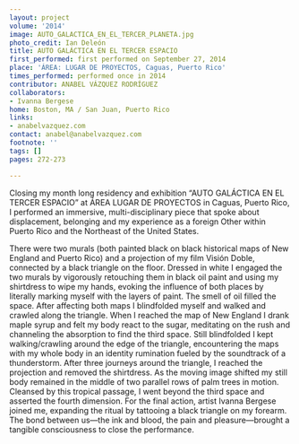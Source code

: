 ```yaml
---
layout: project
volume: '2014'
image: AUTO_GALACTICA_EN_EL_TERCER_PLANETA.jpg
photo_credit: Ian Deleón
title: AUTO GALÁCTICA EN EL TERCER ESPACIO
first_performed: first performed on September 27, 2014
place: 'ÁREA: LUGAR DE PROYECTOS, Caguas, Puerto Rico'
times_performed: performed once in 2014
contributor: ANABEL VÁZQUEZ RODRÍGUEZ
collaborators:
- Ivanna Bergese
home: Boston, MA / San Juan, Puerto Rico
links:
- anabelvazquez.com
contact: anabel@anabelvazquez.com
footnote: ''
tags: []
pages: 272-273

---
```


Closing my month long residency and exhibition “AUTO GALÁCTICA EN EL TERCER ESPACIO” at ÁREA LUGAR DE PROYECTOS in Caguas, Puerto Rico, I performed an immersive, multi-disciplinary piece that spoke about displacement, belonging and my experience as a foreign Other within Puerto Rico and the Northeast of the United States.

There were two murals (both painted black on black historical maps of New England and Puerto Rico) and a projection of my film Visión Doble, connected by a black triangle on the floor. Dressed in white I engaged the two murals by vigorously retouching them in black oil paint and using my shirtdress to wipe my hands, evoking the influence of both places by literally marking myself with the layers of paint. The smell of oil filled the space. After affecting both maps I blindfolded myself and walked and crawled along the triangle. When I reached the map of New England I drank maple syrup and felt my body react to the sugar, meditating on the rush and channeling the absorption to find the third space. Still blindfolded I kept walking/crawling around the edge of the triangle, encountering the maps with my whole body in an identity rumination fueled by the soundtrack of a thunderstorm. After three journeys around the triangle, I reached the projection and removed the shirtdress. As the moving image shifted my still body remained in the middle of two parallel rows of palm trees in motion. Cleansed by this tropical passage, I went beyond the third space and asserted the fourth dimension. For the final action, artist Ivanna Bergese joined me, expanding the ritual by tattooing a black triangle on my forearm. The bond between us—the ink and blood, the pain and pleasure—brought a tangible consciousness to close the performance.
